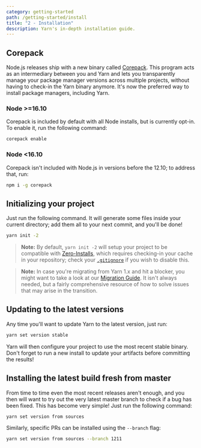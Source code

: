 ```yaml
---
category: getting-started
path: /getting-started/install
title: "2 - Installation"
description: Yarn's in-depth installation guide.
---
```


## Corepack

Node.js releases ship with a new binary called [Corepack](https://nodejs.org/dist/latest/docs/api/corepack.html). This program acts as an intermediary between you and Yarn and lets you transparently manage your package manager versions across multiple projects, without having to check-in the Yarn binary anymore. It's now the preferred way to install package managers, including Yarn.

### Node >=16.10

Corepack is included by default with all Node installs, but is currently opt-in. To enable it, run the following command:

```bash
corepack enable
```

### Node <16.10

Corepack isn't included with Node.js in versions before the 12.10; to address that, run:

```bash
npm i -g corepack
```

## Initializing your project

Just run the following command. It will generate some files inside your current directory; add them all to your next commit, and you'll be done!

```bash
yarn init -2
```

> **Note:** By default, `yarn init -2` will setup your project to be compatible with [Zero-Installs](/features/zero-installs), which requires checking-in your cache in your repository; check your [`.gitignore`](/getting-started/qa#which-files-should-be-gitignored) if you wish to disable this.

> **Note:** In case you're migrating from Yarn 1.x and hit a blocker, you might want to take a look at our [Migration Guide](/getting-started/migration). It isn't always needed, but a fairly comprehensive resource of how to solve issues that may arise in the transition.

## Updating to the latest versions

Any time you'll want to update Yarn to the latest version, just run:

```bash
yarn set version stable
```

Yarn will then configure your project to use the most recent stable binary. Don't forget to run a new install to update your artifacts before committing the results!

## Installing the latest build fresh from master

From time to time even the most recent releases aren't enough, and you then will want to try out the very latest master branch to check if a bug has been fixed. This has become very simple! Just run the following command:

```bash
yarn set version from sources
```

Similarly, specific PRs can be installed using the `--branch` flag:

```bash
yarn set version from sources --branch 1211
```
